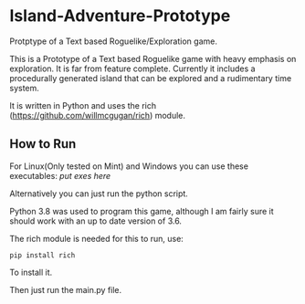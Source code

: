 # Island-Adventure-Prototype
Protptype of a Text based Roguelike/Exploration game.


This is a Prototype of a Text based Roguelike game with heavy emphasis on exploration. It is far from feature complete. Currently it includes a procedurally generated island that can be explored and a rudimentary time system. 


It is written in Python and uses the rich (https://github.com/willmcgugan/rich) module.


## How to Run

For Linux(Only tested on Mint) and Windows you can use these executables:
*put exes here*

Alternatively you can just run the python script.

 


Python 3.8 was used to program this game, although I am fairly sure it should work with an up to date version of 3.6.

The rich module is needed for this to run, use:

```
pip install rich
```

To install it.

Then just run the main.py file.
